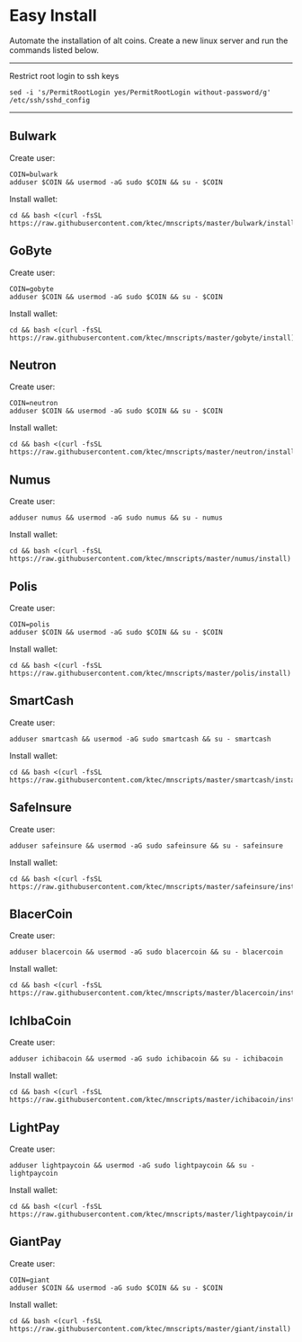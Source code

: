 # Easy Install

Automate the installation of alt coins.
Create a new linux server and run the commands listed below.

----

Restrict root login to ssh keys

```
sed -i 's/PermitRootLogin yes/PermitRootLogin without-password/g' /etc/ssh/sshd_config
```


----



## Bulwark

Create user:
```
COIN=bulwark
adduser $COIN && usermod -aG sudo $COIN && su - $COIN
```

Install wallet:
```
cd && bash <(curl -fsSL https://raw.githubusercontent.com/ktec/mnscripts/master/bulwark/install)
```

## GoByte

Create user:
```
COIN=gobyte
adduser $COIN && usermod -aG sudo $COIN && su - $COIN
```

Install wallet:
```
cd && bash <(curl -fsSL https://raw.githubusercontent.com/ktec/mnscripts/master/gobyte/install)
```

## Neutron

Create user:
```
COIN=neutron
adduser $COIN && usermod -aG sudo $COIN && su - $COIN
```

Install wallet:
```
cd && bash <(curl -fsSL https://raw.githubusercontent.com/ktec/mnscripts/master/neutron/install)
```

## Numus

Create user:
```
adduser numus && usermod -aG sudo numus && su - numus
```

Install wallet:
```
cd && bash <(curl -fsSL https://raw.githubusercontent.com/ktec/mnscripts/master/numus/install)
```

## Polis

Create user:
```
COIN=polis
adduser $COIN && usermod -aG sudo $COIN && su - $COIN
```

Install wallet:
```
cd && bash <(curl -fsSL https://raw.githubusercontent.com/ktec/mnscripts/master/polis/install)
```

## SmartCash

Create user:
```
adduser smartcash && usermod -aG sudo smartcash && su - smartcash
```

Install wallet:
```
cd && bash <(curl -fsSL https://raw.githubusercontent.com/ktec/mnscripts/master/smartcash/install)
```

## SafeInsure

Create user:
```
adduser safeinsure && usermod -aG sudo safeinsure && su - safeinsure
```

Install wallet:
```
cd && bash <(curl -fsSL https://raw.githubusercontent.com/ktec/mnscripts/master/safeinsure/install)
```

## BlacerCoin

Create user:
```
adduser blacercoin && usermod -aG sudo blacercoin && su - blacercoin
```

Install wallet:
```
cd && bash <(curl -fsSL https://raw.githubusercontent.com/ktec/mnscripts/master/blacercoin/install)
```

## IchIbaCoin

Create user:
```
adduser ichibacoin && usermod -aG sudo ichibacoin && su - ichibacoin
```

Install wallet:
```
cd && bash <(curl -fsSL https://raw.githubusercontent.com/ktec/mnscripts/master/ichibacoin/install)
```


## LightPay

Create user:
```
adduser lightpaycoin && usermod -aG sudo lightpaycoin && su - lightpaycoin
```

Install wallet:
```
cd && bash <(curl -fsSL https://raw.githubusercontent.com/ktec/mnscripts/master/lightpaycoin/install)
```


## GiantPay

Create user:
```
COIN=giant
adduser $COIN && usermod -aG sudo $COIN && su - $COIN
```

Install wallet:
```
cd && bash <(curl -fsSL https://raw.githubusercontent.com/ktec/mnscripts/master/giant/install)
```
